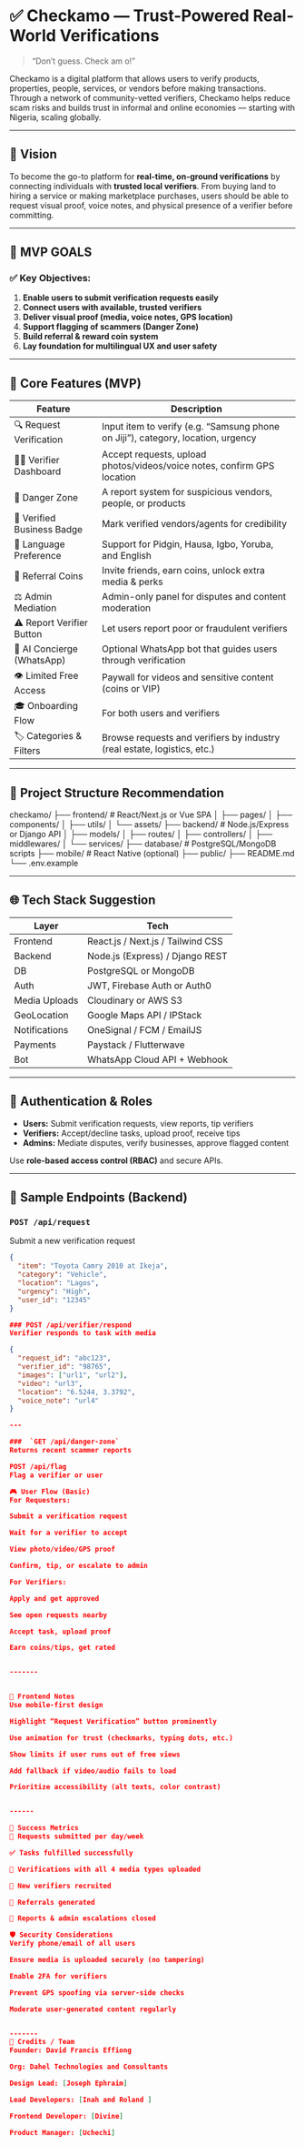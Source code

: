 # ✅ Checkamo — Trust-Powered Real-World Verifications

> “Don’t guess. Check am o!”

Checkamo is a digital platform that allows users to verify products, properties, people, services, or vendors before making transactions. Through a network of community-vetted verifiers, Checkamo helps reduce scam risks and builds trust in informal and online economies — starting with Nigeria, scaling globally.

---

## 🚀 Vision

To become the go-to platform for **real-time, on-ground verifications** by connecting individuals with **trusted local verifiers**. From buying land to hiring a service or making marketplace purchases, users should be able to request visual proof, voice notes, and physical presence of a verifier before committing.

---

## 🧱 MVP GOALS

### ✅ Key Objectives:

1. **Enable users to submit verification requests easily**
2. **Connect users with available, trusted verifiers**
3. **Deliver visual proof (media, voice notes, GPS location)**
4. **Support flagging of scammers (Danger Zone)**
5. **Build referral & reward coin system**
6. **Lay foundation for multilingual UX and user safety**

---

## 🎯 Core Features (MVP)

| Feature                    | Description                                                                      |
| -------------------------- | -------------------------------------------------------------------------------- |
| 🔍 Request Verification    | Input item to verify (e.g. “Samsung phone on Jiji”), category, location, urgency |
| 🧑‍💼 Verifier Dashboard      | Accept requests, upload photos/videos/voice notes, confirm GPS location          |
| 🛑 Danger Zone             | A report system for suspicious vendors, people, or products                      |
| 🪪 Verified Business Badge  | Mark verified vendors/agents for credibility                                     |
| 💬 Language Preference     | Support for Pidgin, Hausa, Igbo, Yoruba, and English                             |
| 💸 Referral Coins          | Invite friends, earn coins, unlock extra media & perks                           |
| ⚖️ Admin Mediation         | Admin-only panel for disputes and content moderation                             |
| ⚠️ Report Verifier Button  | Let users report poor or fraudulent verifiers                                    |
| 🤖 AI Concierge (WhatsApp) | Optional WhatsApp bot that guides users through verification                     |
| 👁️ Limited Free Access     | Paywall for videos and sensitive content (coins or VIP)                          |
| 🎓 Onboarding Flow         | For both users and verifiers                                                     |
| 🏷️ Categories & Filters    | Browse requests and verifiers by industry (real estate, logistics, etc.)         |

---

## 📐 Project Structure Recommendation

checkamo/
├── frontend/ # React/Next.js or Vue SPA
│ ├── pages/
│ ├── components/
│ ├── utils/
│ └── assets/
├── backend/ # Node.js/Express or Django API
│ ├── models/
│ ├── routes/
│ ├── controllers/
│ ├── middlewares/
│ └── services/
├── database/ # PostgreSQL/MongoDB scripts
├── mobile/ # React Native (optional)
├── public/
├── README.md
└── .env.example

---

## 🌐 Tech Stack Suggestion

| Layer         | Tech                              |
| ------------- | --------------------------------- |
| Frontend      | React.js / Next.js / Tailwind CSS |
| Backend       | Node.js (Express) / Django REST   |
| DB            | PostgreSQL or MongoDB             |
| Auth          | JWT, Firebase Auth or Auth0       |
| Media Uploads | Cloudinary or AWS S3              |
| GeoLocation   | Google Maps API / IPStack         |
| Notifications | OneSignal / FCM / EmailJS         |
| Payments      | Paystack / Flutterwave            |
| Bot           | WhatsApp Cloud API + Webhook      |

---

## 🔐 Authentication & Roles

- **Users:** Submit verification requests, view reports, tip verifiers
- **Verifiers:** Accept/decline tasks, upload proof, receive tips
- **Admins:** Mediate disputes, verify businesses, approve flagged content

Use **role-based access control (RBAC)** and secure APIs.

---

## 🧪 Sample Endpoints (Backend)

### `POST /api/request`

Submit a new verification request

```json
{
  "item": "Toyota Camry 2010 at Ikeja",
  "category": "Vehicle",
  "location": "Lagos",
  "urgency": "High",
  "user_id": "12345"
}

### POST /api/verifier/respond
Verifier responds to task with media

{
  "request_id": "abc123",
  "verifier_id": "98765",
  "images": ["url1", "url2"],
  "video": "url3",
  "location": "6.5244, 3.3792",
  "voice_note": "url4"
}

---

###  `GET /api/danger-zone`
Returns recent scammer reports

POST /api/flag
Flag a verifier or user

🎮 User Flow (Basic)
For Requesters:

Submit a verification request

Wait for a verifier to accept

View photo/video/GPS proof

Confirm, tip, or escalate to admin

For Verifiers:

Apply and get approved

See open requests nearby

Accept task, upload proof

Earn coins/tips, get rated


-------


📣 Frontend Notes
Use mobile-first design

Highlight “Request Verification” button prominently

Use animation for trust (checkmarks, typing dots, etc.)

Show limits if user runs out of free views

Add fallback if video/audio fails to load

Prioritize accessibility (alt texts, color contrast)


------

📌 Success Metrics
🚀 Requests submitted per day/week

✅ Tasks fulfilled successfully

🎥 Verifications with all 4 media types uploaded

🧍 New verifiers recruited

🎫 Referrals generated

🚩 Reports & admin escalations closed

🛡️ Security Considerations
Verify phone/email of all users

Ensure media is uploaded securely (no tampering)

Enable 2FA for verifiers

Prevent GPS spoofing via server-side checks

Moderate user-generated content regularly


-------
👥 Credits / Team
Founder: David Francis Effiong

Org: Dahel Technologies and Consultants

Design Lead: [Joseph Ephraim]

Lead Developers: [Inah and Roland ]

Frontend Developer: [Divine]

Product Manager: [Uchechi]



```

